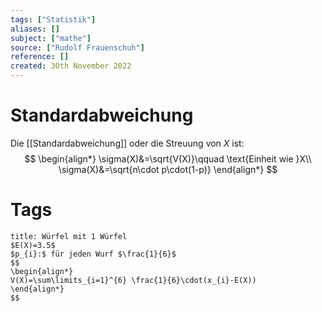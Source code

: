 ```yaml
---
tags: ["Statistik"]
aliases: []
subject: ["mathe"]
source: ["Rudolf Frauenschuh"]
reference: []
created: 30th November 2022
---
```


# Standardabweichung
Die [[Standardabweichung]] oder die Streuung von $X$ ist:
$$
\begin{align*}
\sigma(X)&=\sqrt{V(X)}\qquad \text{Einheit wie }X\\
\sigma(X)&=\sqrt{n\cdot p\cdot(1-p)}
\end{align*}
$$
# Tags
```ad-example
title: Würfel mit 1 Würfel
$E(X)=3.5$
$p_{i}:$ für jeden Wurf $\frac{1}{6}$
$$
\begin{align*}
V(X)=\sum\limits_{i=1}^{6} \frac{1}{6}\cdot(x_{i}-E(X))
\end{align*}
$$
```



